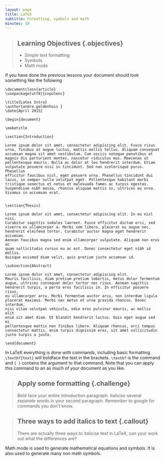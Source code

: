```yaml
---
layout: page
title: LaTeX
subtitle: Formatting, symbols and math
minutes: 10
---
```

> ## Learning Objectives {.objectives}
>
> * Simple text formatting
> * Symbols
> * Math mode

If you have done the previous lessons your document should look something
like the following

~~~ {.latex}
\documentclass{article}
\usepackage[utf8]{inputenc}

\title{Latex Intro}
\author{andre.geldenhuis }
\date{April 2015}

\begin{document}

\maketitle

\section{Introduction}

Lorem ipsum dolor sit amet, consectetur adipiscing elit. Fusce risus 
urna, finibus at augue luctus, mattis mollis tellus. Aliquam consequat 
accumsan magna sit amet vestibulum. Cum sociis natoque penatibus et 
magnis dis parturient montes, nascetur ridiculus mus. Maecenas ut 
pellentesque mauris. Nulla ac dolor at leo hendrerit interdum. Etiam 
vulputate posuere nisi in tincidunt. Sed non scelerisque purus. Phasellus 
efficitur faucibus nisl, eget posuere urna. Phasellus tincidunt dui 
lacus, in semper nulla volutpat eget. Pellentesque habitant morbi 
tristique senectus et netus et malesuada fames ac turpis egestas. 
Suspendisse nibh massa, rhoncus aliquam mattis in, ultrices eu urna. 
Vivamus in accumsan erat. 


\section{Thesis}

Lorem ipsum dolor sit amet, consectetur adipiscing elit. In eu nisl nisi. 
Curabitur sagittis sodales laoreet. Fusce efficitur dictum orci, sed 
viverra ex ullamcorper a. Morbi sem libero, placerat eu augue nec, 
hendrerit eleifend tortor. Curabitur auctor magna eget hendrerit accumsan. 
Aenean faucibus magna sed enim ullamcorper vulputate. Aliquam non eros ac 
quam sollicitudin cursus eu ac est. Donec consectetur eget nibh id mollis. 
Quisque euismod diam velit, quis pretium justo accumsan id. 

\subsection{Abstract}

Lorem ipsum dolor sit amet, consectetur adipiscing elit. 
Mauris facilisis, diam pretium pretium lobortis, metus dolor fermentum 
augue, ultrices consequat dolor tortor nec risus. Aenean sagittis 
hendrerit turpis, a porta eros facilisis in. In efficitur posuere risus, 
eu ullamcorper arcu. Morbi fermentum auctor arcu, non interdum ligula 
placerat maximus. Morbi nec metus et urna gravida rhoncus. Donec interdum, 
nisi vitae volutpat vehicula, odio eros pulvinar mauris, ac mollis elit 
enim sit amet diam. Ut blandit hendrerit luctus. Duis eget augue sed mi 
pellentesque mattis non finibus libero. Aliquam rhoncus, orci tempus 
consectetur mattis, enim turpis dignissim eros, sit amet sollicitudin 
justo turpis a justo. 

\end{document}
~~~

In LaTeX everything is done with commands, including basic formatting.
`\textbf{text}` will boldface the text in the brackets.  `\textbf` is the
command and `{ }` contains the argument to that command.  Note that you 
can apply this command to an as much of your document as you like.

> ## Apply some formatting {.challenge}
>
> Bold face your entire introduction paragraph.  Italicise several *separate*
> words in your second paragraph.  Remember to google for commands you
> don't know.

> ## Three ways to add italics to text {.callout}
>
> There are actually three ways to italicise text in LaTeX, can your
> work out what the differences are?


Math mode is used to generate mathematical equations and symbols.  It is
also used to generate many non math symbols.  




